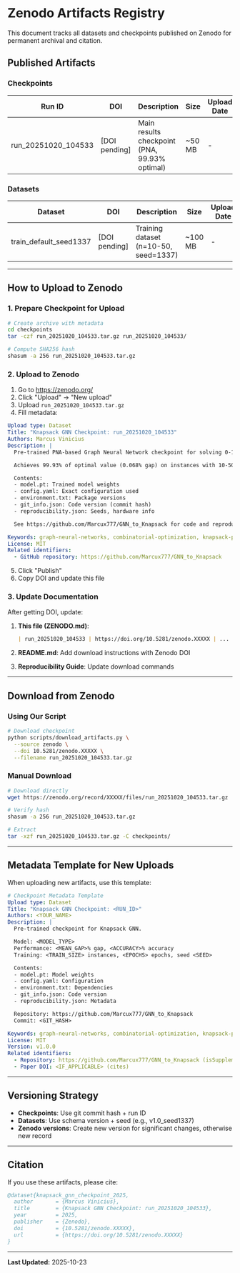 # Zenodo Artifacts Registry

This document tracks all datasets and checkpoints published on Zenodo for permanent archival and citation.

## Published Artifacts

### Checkpoints

| Run ID | DOI | Description | Size | Upload Date | Status |
|--------|-----|-------------|------|-------------|--------|
| run_20251020_104533 | [DOI pending] | Main results checkpoint (PNA, 99.93% optimal) | ~50 MB | - | ⏳ Pending upload |

### Datasets

| Dataset | DOI | Description | Size | Upload Date | Status |
|---------|-----|-------------|------|-------------|--------|
| train_default_seed1337 | [DOI pending] | Training dataset (n=10-50, seed=1337) | ~100 MB | - | ⏳ Pending upload |

---

## How to Upload to Zenodo

### 1. Prepare Checkpoint for Upload

```bash
# Create archive with metadata
cd checkpoints
tar -czf run_20251020_104533.tar.gz run_20251020_104533/

# Compute SHA256 hash
shasum -a 256 run_20251020_104533.tar.gz
```

### 2. Upload to Zenodo

1. Go to https://zenodo.org/
2. Click "Upload" → "New upload"
3. Upload `run_20251020_104533.tar.gz`
4. Fill metadata:

```yaml
Upload type: Dataset
Title: "Knapsack GNN Checkpoint: run_20251020_104533"
Authors: Marcus Vinicius
Description: |
  Pre-trained PNA-based Graph Neural Network checkpoint for solving 0-1 Knapsack Problem.

  Achieves 99.93% of optimal value (0.068% gap) on instances with 10-50 items.

  Contents:
  - model.pt: Trained model weights
  - config.yaml: Exact configuration used
  - environment.txt: Package versions
  - git_info.json: Code version (commit hash)
  - reproducibility.json: Seeds, hardware info

  See https://github.com/Marcux777/GNN_to_Knapsack for code and reproduction instructions.

Keywords: graph-neural-networks, combinatorial-optimization, knapsack-problem, deep-learning
License: MIT
Related identifiers:
  - GitHub repository: https://github.com/Marcux777/GNN_to_Knapsack
```

5. Click "Publish"
6. Copy DOI and update this file

### 3. Update Documentation

After getting DOI, update:

1. **This file (ZENODO.md)**:
   ```markdown
   | run_20251020_104533 | https://doi.org/10.5281/zenodo.XXXXX | ... | ... | 2025-10-23 | ✅ Published |
   ```

2. **README.md**:
   Add download instructions with Zenodo DOI

3. **Reproducibility Guide**:
   Update download commands

---

## Download from Zenodo

### Using Our Script

```bash
# Download checkpoint
python scripts/download_artifacts.py \
  --source zenodo \
  --doi 10.5281/zenodo.XXXXX \
  --filename run_20251020_104533.tar.gz
```

### Manual Download

```bash
# Download directly
wget https://zenodo.org/record/XXXXX/files/run_20251020_104533.tar.gz

# Verify hash
shasum -a 256 run_20251020_104533.tar.gz

# Extract
tar -xzf run_20251020_104533.tar.gz -C checkpoints/
```

---

## Metadata Template for New Uploads

When uploading new artifacts, use this template:

```yaml
# Checkpoint Metadata Template
Upload type: Dataset
Title: "Knapsack GNN Checkpoint: <RUN_ID>"
Authors: <YOUR_NAME>
Description: |
  Pre-trained checkpoint for Knapsack GNN.

  Model: <MODEL_TYPE>
  Performance: <MEAN_GAP>% gap, <ACCURACY>% accuracy
  Training: <TRAIN_SIZE> instances, <EPOCHS> epochs, seed <SEED>

  Contents:
  - model.pt: Model weights
  - config.yaml: Configuration
  - environment.txt: Dependencies
  - git_info.json: Code version
  - reproducibility.json: Metadata

  Repository: https://github.com/Marcux777/GNN_to_Knapsack
  Commit: <GIT_HASH>

Keywords: graph-neural-networks, combinatorial-optimization, knapsack-problem
License: MIT
Version: v1.0.0
Related identifiers:
  - Repository: https://github.com/Marcux777/GNN_to_Knapsack (isSupplementTo)
  - Paper DOI: <IF_APPLICABLE> (cites)
```

---

## Versioning Strategy

- **Checkpoints**: Use git commit hash + run ID
- **Datasets**: Use schema version + seed (e.g., v1.0_seed1337)
- **Zenodo versions**: Create new version for significant changes, otherwise new record

---

## Citation

If you use these artifacts, please cite:

```bibtex
@dataset{knapsack_gnn_checkpoint_2025,
  author       = {Marcus Vinicius},
  title        = {Knapsack GNN Checkpoint: run_20251020_104533},
  year         = 2025,
  publisher    = {Zenodo},
  doi          = {10.5281/zenodo.XXXXX},
  url          = {https://doi.org/10.5281/zenodo.XXXXX}
}
```

---

**Last Updated:** 2025-10-23
